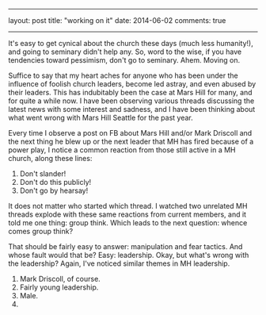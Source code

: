 ___
layout: post
title: "working on it"
date: 2014-06-02
comments: true
___

It's easy to get cynical about the church these days (much less humanity!), and going to seminary didn't help any. So, word to the wise, if you have tendencies toward pessimism, don't go to seminary. Ahem. Moving on.

Suffice to say that my heart aches for anyone who has been under the influence of foolish church leaders, become led astray, and even abused by their leaders. This has indubitably been the case at Mars Hill for many, and for quite a while now. I have been observing various threads discussing the latest news with some interest and sadness, and I have been thinking about what went wrong with Mars Hill Seattle for the past year.

Every time I observe a post on FB about Mars Hill and/or Mark Driscoll and the next thing he blew up or the next leader that MH has fired because of a power play, I notice a common reaction from those still active in a MH church, along these lines:

1) Don't slander!
2) Don't do this publicly!
3) Don't go by hearsay!

It does not matter who started which thread. I watched two unrelated MH threads explode with these same reactions from current members, and it told me one thing: group think. Which leads to the next question: whence comes group think?

That should be fairly easy to answer: manipulation and fear tactics. And whose fault would that be? Easy: leadership. Okay, but what's wrong with the leadership? Again, I've noticed similar themes in MH leadership.

1) Mark Driscoll, of course.
2) Fairly young leadership.
3) Male.
4) 
